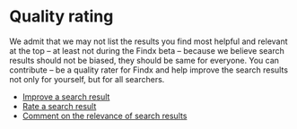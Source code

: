 # Quality rating  

We admit that we may not list the results you find most helpful and relevant at the top – at least not during the Findx beta – because we believe search results should not be biased, they should be same for everyone. You can contribute – be a quality rater for Findx and help improve the search results not only for yourself, but for all searchers.  

- [Improve a search result](/en/improvesearch/rate-result)
- [Rate a search result](/en/improvesearch/improve-result)  
- [Comment on the relevance of search results](/en/improvesearch/Whatdoyouthink)  
